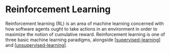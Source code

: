# Reinforcement Learning

Reinforcement learning (RL) is an area of machine learning concerned with how software agents ought to take actions in an environment in order to maximize the notion of cumulative reward. Reinforcement learning is one of three basic machine learning paradigms, alongside [[supervised-learning]] and [[unsupervised-learning]].

[//begin]: # "Autogenerated link references for markdown compatibility"
[supervised-learning]: supervised-learning "Supervised Learning"
[unsupervised-learning]: unsupervised-learning "Unsupervised Learning"
[//end]: # "Autogenerated link references"
